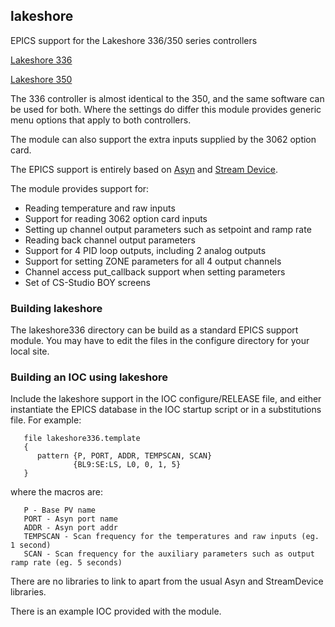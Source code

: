 ## lakeshore

EPICS support for the Lakeshore 336/350 series controllers 

[Lakeshore 336](http://www.lakeshore.com/products/cryogenic-temperature-controllers/model-336/Pages/Overview.aspx)

[Lakeshore 350](http://www.lakeshore.com/products/cryogenic-temperature-controllers/model-350/Pages/Overview.aspx)

The 336 controller is almost identical to the 350, and the same
software can be used for both. Where the settings do differ this 
module provides generic menu options that apply to both controllers.

The module can also support the extra inputs supplied by the 3062
option card. 

The EPICS support is entirely based on [Asyn](http://www.aps.anl.gov/epics/modules/soft/asyn/) and [Stream Device](http://epics.web.psi.ch/software/streamdevice/).

The module provides support for:

* Reading temperature and raw inputs
* Support for reading 3062 option card inputs
* Setting up channel output parameters such as setpoint and ramp rate
* Reading back channel output parameters
* Support for 4 PID loop outputs, including 2 analog outputs
* Support for setting ZONE parameters for all 4 output channels
* Channel access put_callback support when setting parameters
* Set of CS-Studio BOY screens

### Building lakeshore

The lakeshore336 directory can be build as a standard EPICS support
module. You may have to edit the files in the configure directory
for your local site.

### Building an IOC using lakeshore

Include the lakeshore support in the IOC configure/RELEASE file, and 
either instantiate the EPICS database in the IOC startup script or in a
substitutions file. For example:
```
   file lakeshore336.template
   {
      pattern {P, PORT, ADDR, TEMPSCAN, SCAN}
              {BL9:SE:LS, L0, 0, 1, 5}
   }
```
where the macros are:
```
   P - Base PV name
   PORT - Asyn port name
   ADDR - Asyn port addr
   TEMPSCAN - Scan frequency for the temperatures and raw inputs (eg. 1 second)
   SCAN - Scan frequency for the auxiliary parameters such as output ramp rate (eg. 5 seconds)
```
There are no libraries to link to apart from the usual Asyn and StreamDevice libraries. 

There is an example IOC provided with the module.





